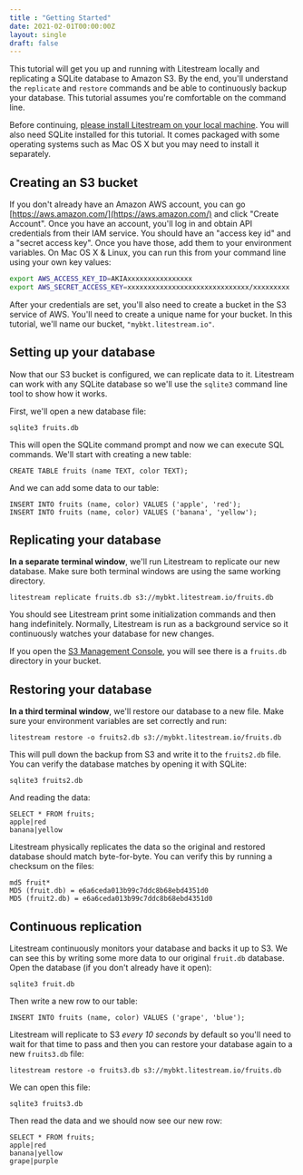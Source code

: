 ```yaml
---
title : "Getting Started"
date: 2021-02-01T00:00:00Z
layout: single
draft: false
---
```


This tutorial will get you up and running with Litestream locally and
replicating a SQLite database to Amazon S3. By the end, you'll understand the
`replicate` and `restore` commands and be able to continuously backup your
database. This tutorial assumes you're comfortable on the command line.

Before continuing, [please install Litestream on your local machine](/install).
You will also need SQLite installed for this tutorial. It comes packaged with
some operating systems such as Mac OS X but you may need to install it separately.


## Creating an S3 bucket

If you don't already have an Amazon AWS account, you can go 
[https://aws.amazon.com/](https://aws.amazon.com/) and click "Create Account".
Once you have an account, you'll log in and obtain API credentials from their
IAM service. You should have an "access key id" and a "secret access key".
Once you have those, add them to your environment variables. On Mac OS X &
Linux, you can run this from your command line using your own key values:

```sh
export AWS_ACCESS_KEY_ID=AKIAxxxxxxxxxxxxxxxx
export AWS_SECRET_ACCESS_KEY=xxxxxxxxxxxxxxxxxxxxxxxxxxxxxx/xxxxxxxxx
```

After your credentials are set, you'll also need to create a bucket in the S3
service of AWS. You'll need to create a unique name for your bucket. In this
tutorial, we'll name our bucket, `"mybkt.litestream.io"`.


## Setting up your database

Now that our S3 bucket is configured, we can replicate data to it. Litestream
can work with any SQLite database so we'll use the `sqlite3` command line tool
to show how it works.

First, we'll open a new database file:

```
sqlite3 fruits.db
```

This will open the SQLite command prompt and now we can execute SQL commands.
We'll start with creating a new table:

```
CREATE TABLE fruits (name TEXT, color TEXT);
```

And we can add some data to our table:

```
INSERT INTO fruits (name, color) VALUES ('apple', 'red');
INSERT INTO fruits (name, color) VALUES ('banana', 'yellow');
```

## Replicating your database

**In a separate terminal window**, we'll run Litestream to replicate our new
database. Make sure both terminal windows are using the same working directory.

```
litestream replicate fruits.db s3://mybkt.litestream.io/fruits.db
```

You should see Litestream print some initialization commands and then hang
indefinitely. Normally, Litestream is run as a background service so it
continuously watches your database for new changes.

If you open the [S3 Management Console](https://s3.console.aws.amazon.com/s3),
you will see there is a `fruits.db` directory in your bucket.


## Restoring your database

**In a third terminal window**, we'll restore our database to a new file. Make
sure your environment variables are set correctly and run:

```
litestream restore -o fruits2.db s3://mybkt.litestream.io/fruits.db
```

This will pull down the backup from S3 and write it to the `fruits2.db` file.
You can verify the database matches by opening it with SQLite:

```
sqlite3 fruits2.db
```

And reading the data:

```
SELECT * FROM fruits;
apple|red
banana|yellow
```

Litestream physically replicates the data so the original and restored database
should match byte-for-byte. You can verify this by running a checksum on the
files:

```
md5 fruit*
MD5 (fruit.db) = e6a6ceda013b99c7ddc8b68ebd4351d0
MD5 (fruit2.db) = e6a6ceda013b99c7ddc8b68ebd4351d0
```


## Continuous replication

Litestream continuously monitors your database and backs it up to S3. We can
see this by writing some more data to our original `fruit.db` database. Open
the database (if you don't already have it open):

```
sqlite3 fruit.db
```

Then write a new row to our table:

```
INSERT INTO fruits (name, color) VALUES ('grape', 'blue');
```

Litestream will replicate to S3 _every 10 seconds_ by default so you'll need to
wait for that time to pass and then you can restore your database again to a
new `fruits3.db` file:

```
litestream restore -o fruits3.db s3://mybkt.litestream.io/fruits.db
```

We can open this file:

```
sqlite3 fruits3.db
```

Then read the data and we should now see our new row:

```
SELECT * FROM fruits;
apple|red
banana|yellow
grape|purple
```


